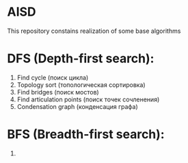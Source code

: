# AISD
This repository constains realization of some base algorithms
# DFS (Depth-first search):
  1. Find cycle (поиск цикла)
  2. Topology sort (топологическая сортировка)
  3. Find bridges (поиск мостов)
  4. Find articulation points (поиск точек сочленения)
  5. Condensation graph (конденсация графа)
# BFS (Breadth-first search):
  1.
  
